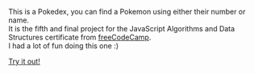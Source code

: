 This is a Pokedex, you can find a Pokemon using either their number or name. <br> It is the fifth and final project for the JavaScript Algorithms and Data Structures certificate from [freeCodeCamp](https://www.freecodecamp.org).<br>
I had a lot of fun doing this one :)

[Try it out!](https://poke-search-beige.vercel.app/)
